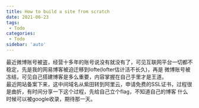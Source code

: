 ```yaml
---
title: How to build a site from scratch
date: 2021-06-23
tags:
 - Todo
categories: 
 - Todo
sidebar: 'auto'
---
```


最近微博账号被盗，经营十多年的账号说没有就没有了，可见互联网平台一切都不稳定，先是我的网易博客被迫迁移到lofte(lofter估计活不长久)，再是
微博账号被冻结，可见自己搭建博客是多么重要，内容掌握在自己手里才是王道。  
最近网站备案下来，这中间域名从紫田转到阿里云，申请免费的SSL证书，过程很是曲折，有时间分享一下这个过程，先给自己立个flag，不知道自己的博客
什么时候可以被google收录，期待那一天。




